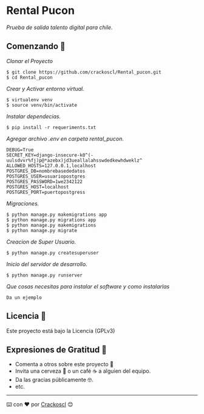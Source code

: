# Rental Pucon

_Prueba de salida talento digital para chile._

## Comenzando 🚀

_Clonar el Proyecto_

```
$ git clone https://github.com/crackoscl/Rental_pucon.git
$ cd Rental_pucon
```
_Crear y Activar entorno virtual._

```
$ virtualenv venv
$ source venv/bin/activate

```
_Instalar dependecias._

```
$ pip install -r requeriments.txt
```

_Agregar archivo .env en carpeta rental_pucon._

```
DEBUG=True
SECRET_KEY=django-insecure-k0^(-uulsdvvr%fj)p@*azebx)jd3ueallalahsswdedkewhdweklz^
ALLOWED_HOSTS=127.0.0.1,localhost
POSTGRES_DB=nombrebasededatos
POSTGRES_USER=usuariopostgres
POSTGRES_PASSWORD=1we2342122
POSTGRES_HOST=localhost
POSTGRES_PORT=puertopostgress
```

_Migraciones._

```
$ python manage.py makemigrations app
$ python manage.py migrations app
$ python manage.py makemigrations 
$ python manage.py migrate

```
_Creacion de Super Usuario._

```
$ python manage.py createsuperuser
```

_Inicio del servidor de desarrollo._

```
$ python manage.py runserver
```



_Que cosas necesitas para instalar el software y como instalarlas_

```
Da un ejemplo
```

## Licencia 📄

Este proyecto está bajo la Licencia (GPLv3)

## Expresiones de Gratitud 🎁

* Comenta a otros sobre este proyecto 📢
* Invita una cerveza 🍺 o un café ☕ a alguien del equipo. 
* Da las gracias públicamente 🤓.
* etc.


---
⌨️ con ❤️ por [Crackoscl](https://github.com/crackoscl) 😊
